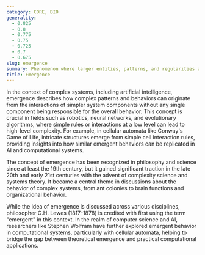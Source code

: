 ```yaml
---
category: CORE, BIO
generality:
  - 0.825
  - 0.8
  - 0.775
  - 0.75
  - 0.725
  - 0.7
  - 0.675
slug: emergence
summary: Phenomenon where larger entities, patterns, and regularities arise through interactions among smaller or simpler entities that themselves do not exhibit such properties.
title: Emergence
---
```


In the context of complex systems, including artificial intelligence, emergence describes how complex patterns and behaviors can originate from the interactions of simpler system components without any single component being responsible for the overall behavior. This concept is crucial in fields such as robotics, neural networks, and evolutionary algorithms, where simple rules or interactions at a low level can lead to high-level complexity. For example, in cellular automata like Conway's Game of Life, intricate structures emerge from simple cell interaction rules, providing insights into how similar emergent behaviors can be replicated in AI and computational systems.

The concept of emergence has been recognized in philosophy and science since at least the 19th century, but it gained significant traction in the late 20th and early 21st centuries with the advent of complexity science and systems theory. It became a central theme in discussions about the behavior of complex systems, from ant colonies to brain functions and organizational behavior.

While the idea of emergence is discussed across various disciplines, philosopher G.H. Lewes (1817-1878) is credited with first using the term "emergent" in this context. In the realm of computer science and AI, researchers like Stephen Wolfram have further explored emergent behavior in computational systems, particularly with cellular automata, helping to bridge the gap between theoretical emergence and practical computational applications.

